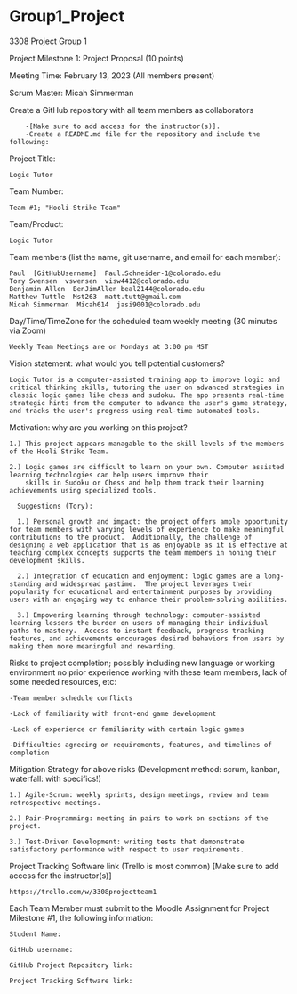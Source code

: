 # Group1_Project

3308 Project Group 1

Project Milestone 1: Project Proposal (10 points)

Meeting Time: February 13, 2023 (All members present)

Scrum Master: Micah Simmerman

Create a GitHub repository with all team members as collaborators

        -[Make sure to add access for the instructor(s)]. 
        -Create a README.md file for the repository and include the following:


Project Title: 
    
    Logic Tutor

Team Number: 

    Team #1; "Hooli-Strike Team"

Team/Product: 
    
    Logic Tutor 

Team members (list the name, git username, and email for each member): 

    Paul  [GitHubUsername]  Paul.Schneider-1@colorado.edu
    Tory Swensen  vswensen  visw4412@colorado.edu
    Benjamin Allen  BenJimAllen beal2144@colorado.edu
    Matthew Tuttle  Mst263  matt.tutt@gmail.com
    Micah Simmerman  Micah614  jasi9001@colorado.edu

Day/Time/TimeZone for the scheduled team weekly meeting (30 minutes via Zoom)
    
    Weekly Team Meetings are on Mondays at 3:00 pm MST

Vision statement: what would you tell potential customers?
    
    Logic Tutor is a computer-assisted training app to improve logic and critical thinking skills, tutoring the user on advanced strategies in classic logic games like chess and sudoku. The app presents real-time strategic hints from the computer to advance the user's game strategy, and tracks the user's progress using real-time automated tools.

  
Motivation: why are you working on this project?
        
    1.) This project appears managable to the skill levels of the members of the Hooli Strike Team.
    
    2.) Logic games are difficult to learn on your own. Computer assisted learning technologies can help users improve their 
        skills in Sudoku or Chess and help them track their learning achievements using specialized tools. 
    
      Suggestions (Tory):
    
      1.) Personal growth and impact: the project offers ample opportunity for team members with varying levels of experience to make meaningful contributions to the product.  Additionally, the challenge of designing a web application that is as enjoyable as it is effective at teaching complex concepts supports the team members in honing their development skills.

      2.) Integration of education and enjoyment: logic games are a long-standing and widespread pastime.  The project leverages their popularity for educational and entertainment purposes by providing users with an engaging way to enhance their problem-solving abilities.
      
      3.) Empowering learning through technology: computer-assisted learning lessens the burden on users of managing their individual paths to mastery.  Access to instant feedback, progress tracking features, and achievements encourages desired behaviors from users by making them more meaningful and rewarding.

Risks to project completion; possibly including new language or working environment no prior experience working with 
these team members, lack of some needed resources, etc:
        
    -Team member schedule conflicts
    
    -Lack of familiarity with front-end game development
        
    -Lack of experience or familiarity with certain logic games
        
    -Difficulties agreeing on requirements, features, and timelines of completion

        
Mitigation Strategy for above risks (Development method: scrum, kanban, waterfall: with specifics!)
        
    1.) Agile-Scrum: weekly sprints, design meetings, review and team retrospective meetings.
        
    2.) Pair-Programming: meeting in pairs to work on sections of the project.
        
    3.) Test-Driven Development: writing tests that demonstrate satisfactory performance with respect to user requirements.
        

Project Tracking Software link (Trello is most common) [Make sure to add access for the instructor(s)]
        
    https://trello.com/w/3308projectteam1

Each Team Member must submit to the Moodle Assignment for Project Milestone #1, the following information:
        
    Student Name: 
    
    GitHub username:
        
    GitHub Project Repository link: 
        
    Project Tracking Software link: 
